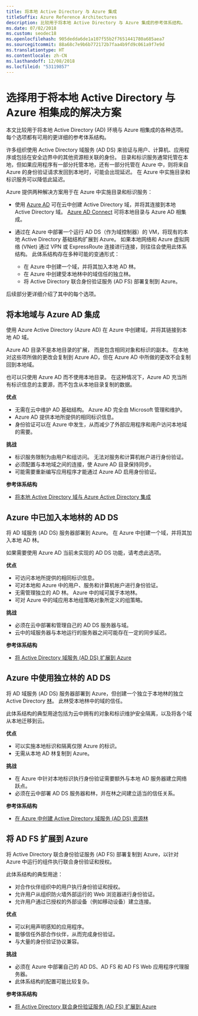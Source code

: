 ```yaml
---
title: 将本地 Active Directory 与 Azure 集成
titleSuffix: Azure Reference Architectures
description: 比较用于将本地 Active Directory 与 Azure 集成的参考体系结构。
ms.date: 07/02/2018
ms.custom: seodec18
ms.openlocfilehash: 905dedda6de1a107f55b2f7651441780a685aea7
ms.sourcegitcommit: 88a68c7e9b6b772172b7faa4b9fd9c061a9f7e9d
ms.translationtype: HT
ms.contentlocale: zh-CN
ms.lasthandoff: 12/08/2018
ms.locfileid: "53119857"
---
```

# <a name="choose-a-solution-for-integrating-on-premises-active-directory-with-azure"></a>选择用于将本地 Active Directory 与 Azure 相集成的解决方案

本文比较用于将本地 Active Directory (AD) 环境与 Azure 相集成的各种选项。 每个选项都有可用的更详细的参考体系结构。

许多组织使用 Active Directory 域服务 (AD DS) 来验证与用户、计算机、应用程序或包括在安全边界中的其他资源相关联的身份。 目录和标识服务通常托管在本地，但如果应用程序有一部分托管本地，还有一部分托管在 Azure 中，则将来自 Azure 的身份验证请求发回到本地时，可能会出现延迟。 在 Azure 中实施目录和标识服务可以降低此延迟。

Azure 提供两种解决方案用于在 Azure 中实施目录和标识服务：

- 使用 [Azure AD][azure-active-directory] 可在云中创建 Active Directory 域，并将其连接到本地 Active Directory 域。 [Azure AD Connect][azure-ad-connect] 可将本地目录与 Azure AD 相集成。

- 通过在 Azure 中部署一个运行 AD DS（作为域控制器）的 VM，将现有的本地 Active Directory 基础结构扩展到 Azure。 如果本地网络和 Azure 虚拟网络 (VNet) 通过 VPN 或 ExpressRoute 连接进行连接，则往往会使用此体系结构。 此体系结构存在多种可能的变通形式：

  - 在 Azure 中创建一个域，并将其加入本地 AD 林。
  - 在 Azure 中创建受本地林中的域信任的独立林。
  - 将 Active Directory 联合身份验证服务 (AD FS) 部署复制到 Azure。

后续部分更详细介绍了其中的每个选项。

## <a name="integrate-your-on-premises-domains-with-azure-ad"></a>将本地域与 Azure AD 集成

使用 Azure Active Directory (Azure AD) 在 Azure 中创建域，并将其链接到本地 AD 域。

Azure AD 目录不是本地目录的扩展， 而是包含相同对象和标识的副本。 在本地对这些项所做的更改会复制到 Azure AD，但在 Azure AD 中所做的更改不会复制回到本地域。

也可以只使用 Azure AD 而不使用本地目录。 在这种情况下，Azure AD 充当所有标识信息的主要源，而不包含从本地目录复制的数据。

**优点**

- 无需在云中维护 AD 基础结构。 Azure AD 完全由 Microsoft 管理和维护。
- Azure AD 提供本地所提供的相同标识信息。
- 身份验证可以在 Azure 中发生，从而减少了外部应用程序和用户访问本地域的需要。

**挑战**

- 标识服务限制为由用户和组访问。 无法对服务和计算机帐户进行身份验证。
- 必须配置与本地域之间的连接，使 Azure AD 目录保持同步。 
- 可能需要重新编写应用程序才能通过 Azure AD 启用身份验证。

**参考体系结构**

- [将本地 Active Directory 域与 Azure Active Directory 集成][aad]

## <a name="ad-ds-in-azure-joined-to-an-on-premises-forest"></a>Azure 中已加入本地林的 AD DS

将 AD 域服务 (AD DS) 服务器部署到 Azure。 在 Azure 中创建一个域，并将其加入本地 AD 林。 

如果需要使用 Azure AD 当前未实现的 AD DS 功能，请考虑此选项。 

**优点**

- 可访问本地所提供的相同标识信息。
- 可对本地和 Azure 中的用户、服务和计算机帐户进行身份验证。
- 无需管理独立的 AD 林。 Azure 中的域可属于本地林。
- 可对 Azure 中的域应用本地组策略对象所定义的组策略。

**挑战**

- 必须在云中部署和管理自己的 AD DS 服务器与域。
- 云中的域服务器与本地运行的服务器之间可能存在一定的同步延迟。

**参考体系结构**

- [将 Active Directory 域服务 (AD DS) 扩展到 Azure][ad-ds]

## <a name="ad-ds-in-azure-with-a-separate-forest"></a>Azure 中使用独立林的 AD DS

将 AD 域服务 (AD DS) 服务器部署到 Azure，但创建一个独立于本地林的独立 Active Directory [林][ad-forest-defn]。 此林受本地林中的域的信任。

此体系结构的典型用途包括为云中拥有的对象和标识维护安全隔离，以及将各个域从本地迁移到云。

**优点**

- 可以实施本地标识和隔离仅限 Azure 的标识。
- 无需从本地 AD 林复制到 Azure。

**挑战**

- 在 Azure 中针对本地标识执行身份验证需要额外与本地 AD 服务器建立网络跃点。
- 必须在云中部署 AD DS 服务器和林，并在林之间建立适当的信任关系。

**参考体系结构**

- [在 Azure 中创建 Active Directory 域服务 (AD DS) 资源林][ad-ds-forest]

## <a name="extend-ad-fs-to-azure"></a>将 AD FS 扩展到 Azure

将 Active Directory 联合身份验证服务 (AD FS) 部署复制到 Azure，以针对 Azure 中运行的组件执行联合身份验证和授权。 

此体系结构的典型用途：

- 对合作伙伴组织中的用户执行身份验证和授权。
- 允许用户从组织防火墙外部运行的 Web 浏览器进行身份验证。
- 允许用户通过已授权的外部设备（例如移动设备）建立连接。 

**优点**

- 可以利用声明感知的应用程序。
- 能够信任外部合作伙伴，从而完成身份验证。
- 与大量的身份验证协议兼容。

**挑战**

- 必须在 Azure 中部署自己的 AD DS、AD FS 和 AD FS Web 应用程序代理服务器。
- 此体系结构的配置可能比较复杂。

**参考体系结构**

- [将 Active Directory 联合身份验证服务 (AD FS) 扩展到 Azure][adfs]

<!-- links -->

[aad]: ./azure-ad.md
[ad-ds]: ./adds-extend-domain.md
[ad-ds-forest]: ./adds-forest.md
[ad-forest-defn]: /windows/desktop/AD/forests
[adfs]: ./adfs.md

[azure-active-directory]: /azure/active-directory-domain-services/active-directory-ds-overview
[azure-ad-connect]: /azure/active-directory/hybrid/whatis-hybrid-identity
